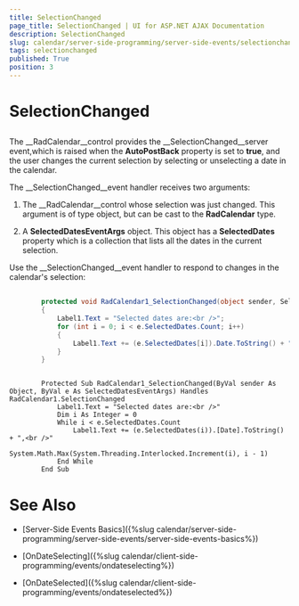 ```yaml
---
title: SelectionChanged
page_title: SelectionChanged | UI for ASP.NET AJAX Documentation
description: SelectionChanged
slug: calendar/server-side-programming/server-side-events/selectionchanged
tags: selectionchanged
published: True
position: 3
---
```


# SelectionChanged



## 

The __RadCalendar__control provides the __SelectionChanged__server event,which is raised when the __AutoPostBack__ property is set to __true__, and the user changes the current selection by selecting or unselecting a date in the calendar.

The __SelectionChanged__event handler receives two arguments:

1. The __RadCalendar__control whose selection was just changed. This argument is of type object, but can be cast to the __RadCalendar__ type.

1. A __SelectedDatesEventArgs__ object. This object has a __SelectedDates__ property which is a collection that lists all the dates in the current selection.

Use the __SelectionChanged__event handler to respond to changes in the calendar's selection:



````C#
	
	    protected void RadCalendar1_SelectionChanged(object sender, SelectedDatesEventArgs e)
	    {
	        Label1.Text = "Selected dates are:<br />";
	        for (int i = 0; i < e.SelectedDates.Count; i++)
	        {
	            Label1.Text += (e.SelectedDates[i]).Date.ToString() + ",<br />";
	        }
	    }
````
````VB.NET
	
	    Protected Sub RadCalendar1_SelectionChanged(ByVal sender As Object, ByVal e As SelectedDatesEventArgs) Handles RadCalendar1.SelectionChanged
	        Label1.Text = "Selected dates are:<br />"
	        Dim i As Integer = 0
	        While i < e.SelectedDates.Count
	            Label1.Text += (e.SelectedDates(i)).[Date].ToString() + ",<br />"
	            System.Math.Max(System.Threading.Interlocked.Increment(i), i - 1)
	        End While
	    End Sub
````


# See Also

 * [Server-Side Events Basics]({%slug calendar/server-side-programming/server-side-events/server-side-events-basics%})

 * [OnDateSelecting]({%slug calendar/client-side-programming/events/ondateselecting%})

 * [OnDateSelected]({%slug calendar/client-side-programming/events/ondateselected%})
